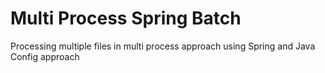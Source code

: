 # Multi Process Spring Batch
Processing multiple files in multi process approach using Spring and Java Config approach
